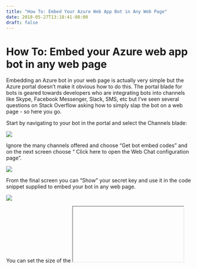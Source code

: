 ```yaml
---
title: "How To: Embed Your Azure Web App Bot in Any Web Page"
date: 2018-05-27T13:18:41-08:00
draft: false
---
```



# How To: Embed your Azure web app bot in any web page

Embedding an Azure bot in your web page is actually very simple but the Azure portal doesn’t make it obvious how to do this. The portal blade for bots is geared towards developers who are integrating bots into channels like Skype, Facebook Messenger, Slack, SMS, etc but I’ve seen several questions on Stack Overflow asking how to simply slap the bot on a web page - so here you go.

Start by navigating to your bot in the portal and select the Channels blade:

![](https://cdn-images-1.medium.com/max/2000/1*g1twn4ISo3MVyRM-hBlPww.png)

Ignore the many channels offered and choose “Get bot embed codes” and on the next screen choose “ Click here to open the Web Chat configuration page”.

![](https://cdn-images-1.medium.com/max/2324/1*DfrBjvg_bIB37u8gMTIBJw.png)

From the final screen you can “Show” your secret key and use it in the code snippet supplied to embed your bot in any web page.

![](https://cdn-images-1.medium.com/max/2000/1*JQ5wxySbvIbfqZs8WOn1IQ.png)

You can set the size of the <iframe> with ‘width’ and ‘height’ tags or add a class to position and size the frame with CSS and off you go.

**Note**: This isn’t as secure as using Channels or the REST endpoint because your key will be visible in the DOM to anyone who cares to inspect your web site. This would allow others to embed your bot in their web page which may not be acceptable depending on your use case.
